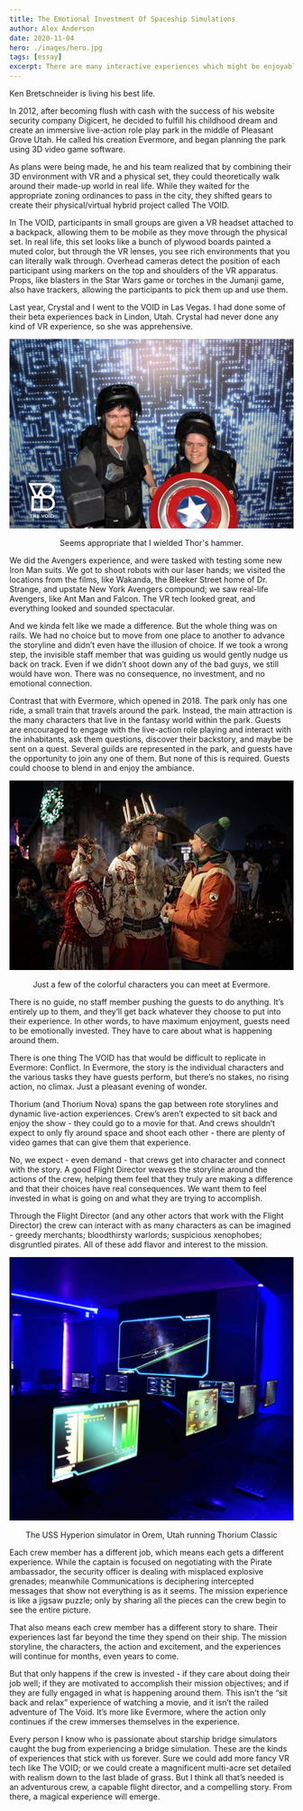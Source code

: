 ```yaml
---
title: The Emotional Investment Of Spaceship Simulations
author: Alex Anderson
date: 2020-11-04
hero: ./images/hero.jpg
tags: [essay]
excerpt: There are many interactive experiences which might be enjoyable, but none match the immersion that comes from a fully invested crew in a spaceship bridge simulation.
---
```


Ken Bretschneider is living his best life.

In 2012, after becoming flush with cash with the success of his website security company Digicert, he decided to fulfill his childhood dream and create an immersive live-action role play park in the middle of Pleasant Grove Utah. He called his creation Evermore, and began planning the park using 3D video game software.

As plans were being made, he and his team realized that by combining their 3D environment with VR and a physical set, they could theoretically walk around their made-up world in real life. While they waited for the appropriate zoning ordinances to pass in the city, they shifted gears to create their physical/virtual hybrid project called The VOID.

In The VOID, participants in small groups are given a VR headset attached to a backpack, allowing them to be mobile as they move through the physical set. In real life, this set looks like a bunch of plywood boards painted a muted color, but through the VR lenses, you see rich environments that you can literally walk through. Overhead cameras detect the position of each participant using markers on the top and shoulders of the VR apparatus. Props, like blasters in the Star Wars game or torches in the Jumanji game, also have trackers, allowing the participants to pick them up and use them.

Last year, Crystal and I went to the VOID in Las Vegas. I had done some of their beta experiences back in Lindon, Utah. Crystal had never done any kind of VR experience, so she was apprehensive.

![The VOID](images/void.jpeg)

<p style="text-align:center;">Seems appropriate that I wielded Thor's hammer.</p>

We did the Avengers experience, and were tasked with testing some new Iron Man suits. We got to shoot robots with our laser hands; we visited the locations from the films, like Wakanda, the Bleeker Street home of Dr. Strange, and upstate New York Avengers compound; we saw real-life Avengers, like Ant Man and Falcon. The VR tech looked great, and everything looked and sounded spectacular.

And we kinda felt like we made a difference. But the whole thing was on rails. We had no choice but to move from one place to another to advance the storyline and didn’t even have the illusion of choice. If we took a wrong step, the invisible staff member that was guiding us would gently nudge us back on track. Even if we didn’t shoot down any of the bad guys, we still would have won. There was no consequence, no investment, and no emotional connection.

Contrast that with Evermore, which opened in 2018. The park only has one ride, a small train that travels around the park. Instead, the main attraction is the many characters that live in the fantasy world within the park. Guests are encouraged to engage with the live-action role playing and interact with the inhabitants, ask them questions, discover their backstory, and maybe be sent on a quest. Several guilds are represented in the park, and guests have the opportunity to join any one of them. But none of this is required. Guests could choose to blend in and enjoy the ambiance.

![Evermore](images/evermore.jpeg)

<p style="text-align:center;">Just a few of the colorful characters you can meet at Evermore.</p>

There is no guide, no staff member pushing the guests to do anything. It’s entirely up to them, and they’ll get back whatever they choose to put into their experience. In other words, to have maximum enjoyment, guests need to be emotionally invested. They have to care about what is happening around them.

There is one thing The VOID has that would be difficult to replicate in Evermore: Conflict. In Evermore, the story is the individual characters and the various tasks they have guests perform, but there’s no stakes, no rising action, no climax. Just a pleasant evening of wonder.

Thorium (and Thorium Nova) spans the gap between rote storylines and dynamic live-action experiences. Crew’s aren’t expected to sit back and enjoy the show - they could go to a movie for that. And crews shouldn’t expect to only fly around space and shoot each other - there are plenty of video games that can give them that experience.

No, we expect - even demand - that crews get into character and connect with the story. A good Flight Director weaves the storyline around the actions of the crew, helping them feel that they truly are making a difference and that their choices have real consequences. We want them to feel invested in what is going on and what they are trying to accomplish.

Through the Flight Director (and any other actors that work with the Flight Director) the crew can interact with as many characters as can be imagined - greedy merchants; bloodthirsty warlords; suspicious xenophobes; disgruntled pirates. All of these add flavor and interest to the mission.

![Hyperion](images/hyperion.jpeg)

<p style="text-align:center;">The USS Hyperion simulator in Orem, Utah running Thorium Classic</p>

Each crew member has a different job, which means each gets a different experience. While the captain is focused on negotiating with the Pirate ambassador, the security officer is dealing with misplaced explosive grenades; meanwhile Communications is deciphering intercepted messages that show not everything is as it seems. The mission experience is like a jigsaw puzzle; only by sharing all the pieces can the crew begin to see the entire picture.

That also means each crew member has a different story to share. Their experiences last far beyond the time they spend on their ship. The mission storyline, the characters, the action and excitement, and the experiences will continue for months, even years to come.

But that only happens if the crew is invested - if they care about doing their job well; if they are motivated to accomplish their mission objectives; and if they are fully engaged in what is happening around them. This isn’t the “sit back and relax” experience of watching a movie, and it isn’t the railed adventure of The Void. It’s more like Evermore, where the action only continues if the crew immerses themselves in the experience.

Every person I know who is passionate about starship bridge simulators caught the bug from experiencing a bridge simulation. These are the kinds of experiences that stick with us forever. Sure we could add more fancy VR tech like The VOID; or we could create a magnificent multi-acre set detailed with realism down to the last blade of grass. But I think all that’s needed is an adventurous crew, a capable flight director, and a compelling story. From there, a magical experience will emerge.
